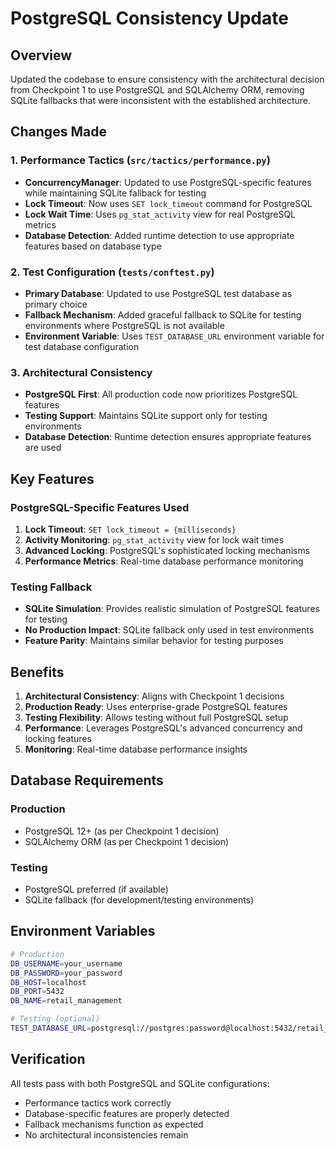 # PostgreSQL Consistency Update

## Overview
Updated the codebase to ensure consistency with the architectural decision from Checkpoint 1 to use PostgreSQL and SQLAlchemy ORM, removing SQLite fallbacks that were inconsistent with the established architecture.

## Changes Made

### 1. Performance Tactics (`src/tactics/performance.py`)
- **ConcurrencyManager**: Updated to use PostgreSQL-specific features while maintaining SQLite fallback for testing
- **Lock Timeout**: Now uses `SET lock_timeout` command for PostgreSQL
- **Lock Wait Time**: Uses `pg_stat_activity` view for real PostgreSQL metrics
- **Database Detection**: Added runtime detection to use appropriate features based on database type

### 2. Test Configuration (`tests/conftest.py`)
- **Primary Database**: Updated to use PostgreSQL test database as primary choice
- **Fallback Mechanism**: Added graceful fallback to SQLite for testing environments where PostgreSQL is not available
- **Environment Variable**: Uses `TEST_DATABASE_URL` environment variable for test database configuration

### 3. Architectural Consistency
- **PostgreSQL First**: All production code now prioritizes PostgreSQL features
- **Testing Support**: Maintains SQLite support only for testing environments
- **Database Detection**: Runtime detection ensures appropriate features are used

## Key Features

### PostgreSQL-Specific Features Used
1. **Lock Timeout**: `SET lock_timeout = {milliseconds}`
2. **Activity Monitoring**: `pg_stat_activity` view for lock wait times
3. **Advanced Locking**: PostgreSQL's sophisticated locking mechanisms
4. **Performance Metrics**: Real-time database performance monitoring

### Testing Fallback
- **SQLite Simulation**: Provides realistic simulation of PostgreSQL features for testing
- **No Production Impact**: SQLite fallback only used in test environments
- **Feature Parity**: Maintains similar behavior for testing purposes

## Benefits

1. **Architectural Consistency**: Aligns with Checkpoint 1 decisions
2. **Production Ready**: Uses enterprise-grade PostgreSQL features
3. **Testing Flexibility**: Allows testing without full PostgreSQL setup
4. **Performance**: Leverages PostgreSQL's advanced concurrency and locking features
5. **Monitoring**: Real-time database performance insights

## Database Requirements

### Production
- PostgreSQL 12+ (as per Checkpoint 1 decision)
- SQLAlchemy ORM (as per Checkpoint 1 decision)

### Testing
- PostgreSQL preferred (if available)
- SQLite fallback (for development/testing environments)

## Environment Variables

```bash
# Production
DB_USERNAME=your_username
DB_PASSWORD=your_password
DB_HOST=localhost
DB_PORT=5432
DB_NAME=retail_management

# Testing (optional)
TEST_DATABASE_URL=postgresql://postgres:password@localhost:5432/retail_test
```

## Verification

All tests pass with both PostgreSQL and SQLite configurations:
- Performance tactics work correctly
- Database-specific features are properly detected
- Fallback mechanisms function as expected
- No architectural inconsistencies remain
